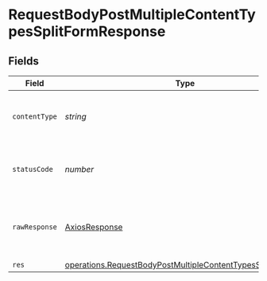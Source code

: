 # RequestBodyPostMultipleContentTypesSplitFormResponse


## Fields

| Field                                                                                                                                    | Type                                                                                                                                     | Required                                                                                                                                 | Description                                                                                                                              |
| ---------------------------------------------------------------------------------------------------------------------------------------- | ---------------------------------------------------------------------------------------------------------------------------------------- | ---------------------------------------------------------------------------------------------------------------------------------------- | ---------------------------------------------------------------------------------------------------------------------------------------- |
| `contentType`                                                                                                                            | *string*                                                                                                                                 | :heavy_check_mark:                                                                                                                       | HTTP response content type for this operation                                                                                            |
| `statusCode`                                                                                                                             | *number*                                                                                                                                 | :heavy_check_mark:                                                                                                                       | HTTP response status code for this operation                                                                                             |
| `rawResponse`                                                                                                                            | [AxiosResponse](https://axios-http.com/docs/res_schema)                                                                                  | :heavy_minus_sign:                                                                                                                       | Raw HTTP response; suitable for custom response parsing                                                                                  |
| `res`                                                                                                                                    | [operations.RequestBodyPostMultipleContentTypesSplitFormRes](../../models/operations/requestbodypostmultiplecontenttypessplitformres.md) | :heavy_minus_sign:                                                                                                                       | OK                                                                                                                                       |